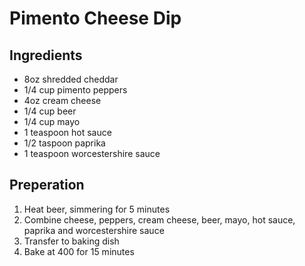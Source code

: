 # Pimento Cheese Dip

## Ingredients
* 8oz shredded cheddar
* 1/4 cup pimento peppers
* 4oz cream cheese
* 1/4 cup beer
* 1/4 cup mayo
* 1 teaspoon hot sauce
* 1/2 taspoon paprika
* 1 teaspoon worcestershire sauce

## Preperation
1. Heat beer, simmering for 5 minutes
1. Combine cheese, peppers, cream cheese, beer, mayo, hot sauce, paprika and worcestershire sauce
1. Transfer to baking dish
1. Bake at 400 for 15 minutes